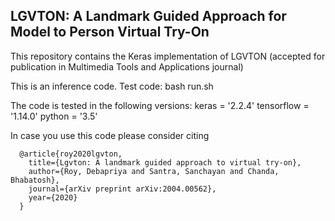 LGVTON: A Landmark Guided Approach for Model to Person Virtual Try-On
------------------------------------------------------------------------

This repository contains the Keras implementation of LGVTON (accepted for publication in Multimedia Tools and Applications journal)

This is an inference code. 
Test code:
bash run.sh

The code is tested in the following versions:
keras = '2.2.4'
tensorflow = '1.14.0'
python = '3.5'


In case you use this code please consider citing

      @article{roy2020lgvton,
        title={Lgvton: A landmark guided approach to virtual try-on},
        author={Roy, Debapriya and Santra, Sanchayan and Chanda, Bhabatosh},
        journal={arXiv preprint arXiv:2004.00562},
        year={2020}
      }
